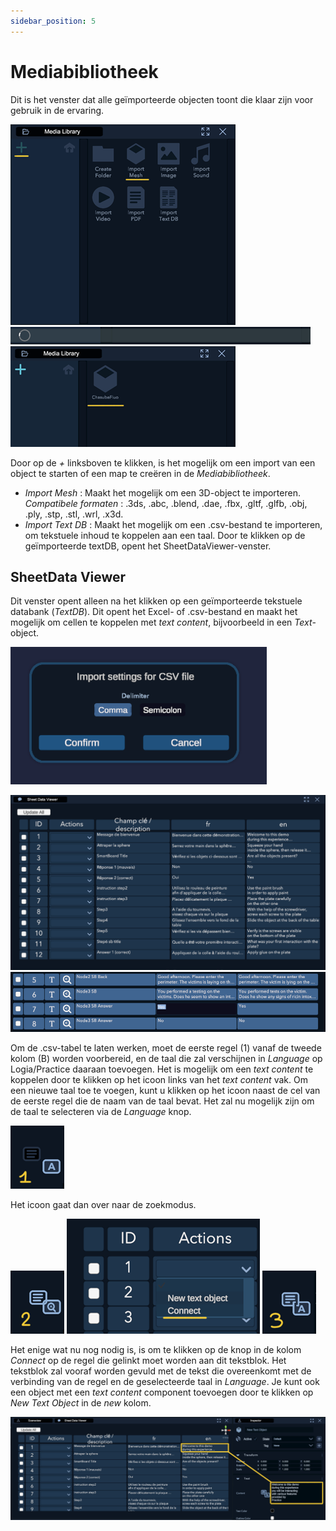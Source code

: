 ```yaml
---
sidebar_position: 5
---
```


# Mediabibliotheek

Dit is het venster dat alle geïmporteerde objecten toont die klaar zijn voor gebruik in de ervaring.

![Mediabibliotheek 1](/img/UI_media_library_1.png)
![Mediabibliotheek 2](/img/UI_media_library_2.png)
![Mediabibliotheek 3](/img/UI_media_library_3.png)

Door op de *+* linksboven te klikken, is het mogelijk om een import van een object te starten of een map te creëren in de _Mediabibliotheek_.
- _Import Mesh_ : Maakt het mogelijk om een 3D-object te importeren. *Compatibele formaten* : .3ds, .abc, .blend, .dae, .fbx, .gltf, .glfb, .obj, .ply, .stp, .stl, .wrl, .x3d.
 - _Import Text DB_ : Maakt het mogelijk om een .csv-bestand te importeren, om tekstuele inhoud te koppelen aan een taal. Door te klikken op de geïmporteerde textDB, opent het SheetDataViewer-venster.

## SheetData Viewer

Dit venster opent alleen na het klikken op een geïmporteerde tekstuele databank (_TextDB_). Dit opent het Excel- of .csv-bestand en maakt het mogelijk om cellen te koppelen met _text content_, bijvoorbeeld in een _Text_-object.

![Sheet Data Viewer](/img/ImportCSV.png)

![Sheet Data Viewer](/img/UI_sheet.png)
![Sheet Data Viewer](/img/UI_sheet2.png)

Om de .csv-tabel te laten werken, moet de eerste regel (1) vanaf de tweede kolom (B) worden voorbereid, en de taal die zal verschijnen in _Language_ op Logia/Practice daaraan toevoegen.
Het is mogelijk om een _text content_ te koppelen door te klikken op het icoon links van het _text content_ vak.
Om een nieuwe taal toe te voegen, kunt u klikken op het icoon naast de cel van de eerste regel die de naam van de taal bevat. Het zal nu mogelijk zijn om de taal te selecteren via de _Language_ knop.

![Text Link 1](/img/UI_text_link_1.png)

Het icoon gaat dan over naar de zoekmodus.

![Text Link 2](/img/UI_text_link_2.png)
![Text Link Actions](/img/UI_text_link_actions.png)
![Text Link 3](/img/UI_text_link_3.png)

Het enige wat nu nog nodig is, is om te klikken op de knop in de kolom _Connect_ op de regel die gelinkt moet worden aan dit tekstblok. Het tekstblok zal vooraf worden gevuld met de tekst die overeenkomt met de verbinding van de regel en de geselecteerde taal in _Language_.
Je kunt ook een object met een _text content_ component toevoegen door te klikken op _New Text Object_ in de _new_ kolom.

![Text Link Final](/img/UI_text_link_final.png)

